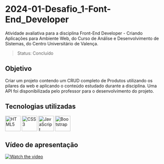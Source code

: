 # 2024-01-Desafio_1-Font-End_Developer
Atividade avaliativa para a disciplina Front-End Developer - Criando Aplicações para Ambiente Web, do Curso de Análise e Desenvolvimento de Sistemas, do Centro Universitário de Valença.


> Status: Concluído

## Objetivo
Criar um projeto contendo um CRUD completo de Produtos utilizando os pilares da web e aplicando o conteúdo estudado durante a disciplina. Uma API foi disponibilizada pelo professor para o desenvolvimento do projeto.

## Tecnologias utilizadas
<img src="https://img.icons8.com/color/2x/html-5.png" width="50" alt="HTML5" title="HTML5">  <img src="https://img.icons8.com/color/2x/css3.png" width="50" alt="CSS3" title="CSS3">  <img src="https://static.vecteezy.com/system/resources/previews/027/127/560/non_2x/javascript-logo-javascript-icon-transparent-free-png.png" width="50" alt="JavaScript" title="JavaScript">  <img src="https://img.icons8.com/color/2x/bootstrap.png" width="50" alt="Bootstrap" title="Bootstrap"> 

## Vídeo de apresentação

[![Watch the video](https://img.youtube.com/vi/KLd8p6iHlRo/hqdefault.jpg)](https://www.youtube.com/embed/KLd8p6iHlRo)

